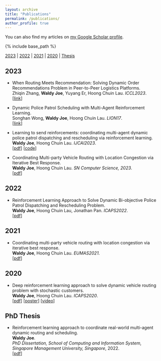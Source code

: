 ```yaml
---
layout: archive
title: "Publications"
permalink: /publications/
author_profile: true
---
```


You can also find my articles on 
<a href="https://scholar.google.com/citations?user=RGZhfxYAAAAJ&hl=en&inst=14102473421921925766">my Google Scholar profile</a>.

{% include base_path %}

[2023](#year2023) | [2022](#year2022) | [2021](#year2021) | [2020](#year2020) | [Thesis](#thesis)

## <a name="year2023"></a> 2023  
* When Routing Meets Recommendation: Solving Dynamic Order Recommendations Problem in Peer-to-Peer Logistics Platforms.     
    Zhiqin Zhang, **Waldy Joe**, Yuyang Er, Hoong Chuin Lau. <i>ICCL2023</i>.     
    [[link](https://link.springer.com/chapter/10.1007/978-3-031-43612-3_2)]

* Dynamic Police Patrol Scheduling with Multi-Agent Reinforcement Learning.     
    Songhan Wong, **Waldy Joe**, Hoong Chuin Lau. <i>LION17</i>.     
    [[link](https://link.springer.com/chapter/10.1007/978-3-031-44505-7_38)]

* Learning to send reinforcements: coordinating multi-agent dynamic police patrol dispatching and rescheduling via reinforcement learning.      
    **Waldy Joe**, Hoong Chuin Lau. <i>IJCAI2023</i>.              
    [[pdf](https://www.ijcai.org/proceedings/2023/0018.pdf)]
    [[code](https://github.com/waldyjoe/MADPRP)]    

* Coordinating Multi-party Vehicle Routing with Location Congestion via Iterative Best Response.      
    **Waldy Joe**, Hoong Chuin Lau. <i>SN Computer Science, 2023</i>.    
    [[pdf](https://waldyjoe.github.io/files/Waldy_SNCompSci2023.pdf)]      

## <a name="year2022"></a> 2022  

* Reinforcement Learning Approach to Solve Dynamic Bi-objective Police Patrol Dispatching and Rescheduling Problem.   
    **Waldy Joe**, Hoong Chuin Lau, Jonathan Pan. <i>ICAPS2022</i>.    
    [[pdf](https://ojs.aaai.org/index.php/ICAPS/article/download/19831/19590)]

## <a name="year2021"></a> 2021  

* Coordinating multi-party vehicle routing with location congestion via iterative best response.   
    **Waldy Joe**, Hoong Chuin Lau. <i>EUMAS2021</i>.     
    [[pdf](https://ink.library.smu.edu.sg/cgi/viewcontent.cgi?article=7026&context=sis_research)]

## <a name="year2020"></a> 2020  

* Deep reinforcement learning approach to solve dynamic vehicle routing problem with stochastic customers.   
    **Waldy Joe**, Hoong Chuin Lau. <i>ICAPS2020</i>.      
    [[pdf](https://waldyjoe.github.io/files/Waldy_ICAPS2020.pdf)]
    [[poster](https://icaps20.icaps-conference.org/posters/poster16.pdf)]
    [[video](https://www.youtube.com/watch?v=T2Y2iCB_qI4)]


## <a name="thesis"></a> PhD Thesis
* Reinforcement learning approach to coordinate real-world multi-agent dynamic routing and scheduling.         
    **Waldy Joe**.      
    <i>PhD Dissertation, School of Computing and Information System, Singapore Management University, Singapore</i>, 2022.                           
    [[pdf](https://waldyjoe.github.io/publications/Waldy_Dissertation.pdf)]

